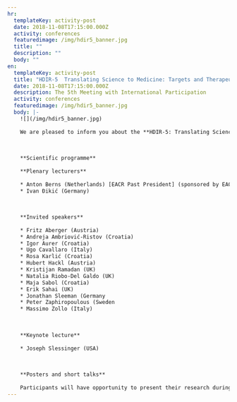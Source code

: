 ```yaml
---
hr:
  templateKey: activity-post
  date: 2018-11-08T17:15:00.000Z
  activity: conferences
  featuredimage: /img/hdir5_banner.jpg
  title: ""
  description: ""
  body: ""
en:
  templateKey: activity-post
  title: "HDIR-5  Translating Science to Medicine: Targets and Therapeutics"
  date: 2018-11-08T17:15:00.000Z
  description: The 5th Meeting with International Participation
  activity: conferences
  featuredimage: /img/hdir5_banner.jpg
  body: |-
    ![](/img/hdir5_banner.jpg)
    
    We are pleased to inform you about the **HDIR-5: Translating Science to Medicine - Targets and Therapeutics** - The 5th Meeting with International Participation, which will be held on **November 8-10, 2018** in **[Hotel International](https://www.hotel-international.hr/), Zagreb, Croatia**.
    
    
    
    **Scientific programme**
    
    **Plenary lecturers**
    
    * Anton Berns (Netherlands) [EACR Past President] (sponsored by EACR)
    * Ivan Đikić (Germany)
    
    
    
    **Invited speakers**
    
    * Fritz Aberger (Austria)
    * Andreja Ambriović-Ristov (Croatia)
    * Igor Aurer (Croatia)
    * Ugo Cavallaro (Italy)
    * Rosa Karlić (Croatia)
    * Hubert Hackl (Austria)
    * Kristijan Ramadan (UK)
    * Natalia Riobo-Del Galdo (UK)
    * Maja Sabol (Croatia)
    * Erik Sahai (UK)
    * Jonathan Sleeman (Germany
    * Peter Zaphiropoulous (Sweden
    * Massimo Zollo (Italy)
    
    
    
    **Keynote lecture**
    
    * Joseph Slessinger (USA)
    
    
    
    **Posters and short talks**
    
    Participants will have opportunity to present their research during poster session. Ten abstracts will be selected for short talks.
---
```

